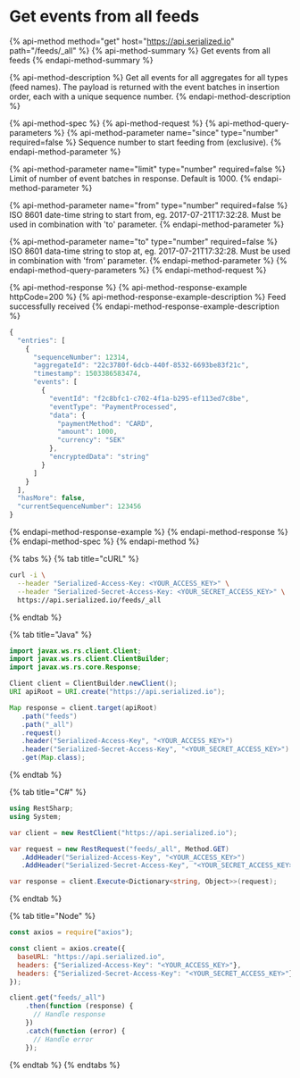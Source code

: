 # Get events from all feeds

{% api-method method="get" host="https://api.serialized.io" path="/feeds/\_all" %}
{% api-method-summary %}
Get events from all feeds
{% endapi-method-summary %}

{% api-method-description %}
Get all events for all aggregates for all types \(feed names\). The payload is returned with the event batches in insertion order, each with a unique sequence number.
{% endapi-method-description %}

{% api-method-spec %}
{% api-method-request %}
{% api-method-query-parameters %}
{% api-method-parameter name="since" type="number" required=false %}
Sequence number to start feeding from \(exclusive\).
{% endapi-method-parameter %}

{% api-method-parameter name="limit" type="number" required=false %}
Limit of number of event batches in response. Default is 1000.
{% endapi-method-parameter %}

{% api-method-parameter name="from" type="number" required=false %}
ISO 8601 date-time string to start from, eg. 2017-07-21T17:32:28. Must be used in combination with 'to' parameter.
{% endapi-method-parameter %}

{% api-method-parameter name="to" type="number" required=false %}
ISO 8601 data-time string to stop at, eg. 2017-07-21T17:32:28. Must be used in combination with 'from' parameter.
{% endapi-method-parameter %}
{% endapi-method-query-parameters %}
{% endapi-method-request %}

{% api-method-response %}
{% api-method-response-example httpCode=200 %}
{% api-method-response-example-description %}
Feed successfully received
{% endapi-method-response-example-description %}

```javascript
{
  "entries": [
    {
      "sequenceNumber": 12314,
      "aggregateId": "22c3780f-6dcb-440f-8532-6693be83f21c",
      "timestamp": 1503386583474,
      "events": [
        {
          "eventId": "f2c8bfc1-c702-4f1a-b295-ef113ed7c8be",
          "eventType": "PaymentProcessed",
          "data": {
            "paymentMethod": "CARD",
            "amount": 1000,
            "currency": "SEK"
          },
          "encryptedData": "string"
        }
      ]
    }
  ],
  "hasMore": false,
  "currentSequenceNumber": 123456
}
```
{% endapi-method-response-example %}
{% endapi-method-response %}
{% endapi-method-spec %}
{% endapi-method %}

{% tabs %}
{% tab title="cURL" %}
```bash
curl -i \
  --header "Serialized-Access-Key: <YOUR_ACCESS_KEY>" \
  --header "Serialized-Secret-Access-Key: <YOUR_SECRET_ACCESS_KEY>" \
  https://api.serialized.io/feeds/_all
```
{% endtab %}

{% tab title="Java" %}
```java
import javax.ws.rs.client.Client;
import javax.ws.rs.client.ClientBuilder;
import javax.ws.rs.core.Response;

Client client = ClientBuilder.newClient();
URI apiRoot = URI.create("https://api.serialized.io");

Map response = client.target(apiRoot)
   .path("feeds")
   .path("_all")
   .request()
   .header("Serialized-Access-Key", "<YOUR_ACCESS_KEY>")
   .header("Serialized-Secret-Access-Key", "<YOUR_SECRET_ACCESS_KEY>")
   .get(Map.class);
```
{% endtab %}

{% tab title="C\#" %}
```csharp
using RestSharp;
using System;

var client = new RestClient("https://api.serialized.io");

var request = new RestRequest("feeds/_all", Method.GET)
   .AddHeader("Serialized-Access-Key", "<YOUR_ACCESS_KEY>")
   .AddHeader("Serialized-Secret-Access-Key", "<YOUR_SECRET_ACCESS_KEY>");

var response = client.Execute<Dictionary<string, Object>>(request);
```
{% endtab %}

{% tab title="Node" %}
```javascript
const axios = require("axios");

const client = axios.create({
  baseURL: "https://api.serialized.io",
  headers: {"Serialized-Access-Key": "<YOUR_ACCESS_KEY>"},
  headers: {"Serialized-Secret-Access-Key": "<YOUR_SECRET_ACCESS_KEY>"}
});

client.get("feeds/_all")
    .then(function (response) {
      // Handle response
    })
    .catch(function (error) {
      // Handle error
    });
```
{% endtab %}
{% endtabs %}

